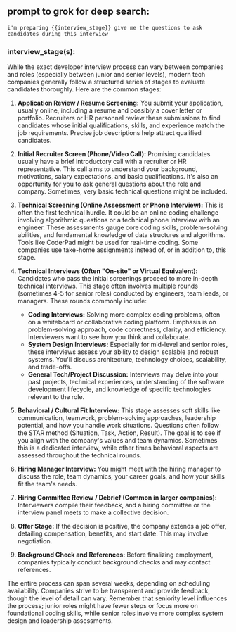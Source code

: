 ## prompt to grok for deep search:

```
i'm preparing {{interview_stage}} give me the questions to ask candidates during this interview
```

### interview_stage(s):

While the exact developer interview process can vary between companies and roles (especially between junior and senior levels), modern tech companies generally follow a structured series of stages to evaluate candidates thoroughly. Here are the common stages:

1.  **Application Review / Resume Screening:** You submit your application, usually online, including a resume and possibly a cover letter or portfolio. Recruiters or HR personnel review these submissions to find candidates whose initial qualifications, skills, and experience match the job requirements. Precise job descriptions help attract qualified candidates.

2.  **Initial Recruiter Screen (Phone/Video Call):** Promising candidates usually have a brief introductory call with a recruiter or HR representative. This call aims to understand your background, motivations, salary expectations, and basic qualifications. It's also an opportunity for you to ask general questions about the role and company. Sometimes, very basic technical questions might be included.

3.  **Technical Screening (Online Assessment or Phone Interview):** This is often the first technical hurdle. It could be an online coding challenge involving algorithmic questions or a technical phone interview with an engineer. These assessments gauge core coding skills, problem-solving abilities, and fundamental knowledge of data structures and algorithms. Tools like CoderPad might be used for real-time coding. Some companies use take-home assignments instead of, or in addition to, this stage.

4.  **Technical Interviews (Often "On-site" or Virtual Equivalent):** Candidates who pass the initial screenings proceed to more in-depth technical interviews. This stage often involves multiple rounds (sometimes 4-5 for senior roles) conducted by engineers, team leads, or managers. These rounds commonly include:
    *   **Coding Interviews:** Solving more complex coding problems, often on a whiteboard or collaborative coding platform. Emphasis is on problem-solving approach, code correctness, clarity, and efficiency. Interviewers want to see how you think and collaborate.
    *   **System Design Interviews:** Especially for mid-level and senior roles, these interviews assess your ability to design scalable and robust systems. You'll discuss architecture, technology choices, scalability, and trade-offs.
    *   **General Tech/Project Discussion:** Interviews may delve into your past projects, technical experiences, understanding of the software development lifecycle, and knowledge of specific technologies relevant to the role.

5.  **Behavioral / Cultural Fit Interview:** This stage assesses soft skills like communication, teamwork, problem-solving approaches, leadership potential, and how you handle work situations. Questions often follow the STAR method (Situation, Task, Action, Result). The goal is to see if you align with the company's values and team dynamics. Sometimes this is a dedicated interview, while other times behavioral aspects are assessed throughout the technical rounds.

6.  **Hiring Manager Interview:** You might meet with the hiring manager to discuss the role, team dynamics, your career goals, and how your skills fit the team's needs.

7.  **Hiring Committee Review / Debrief (Common in larger companies):** Interviewers compile their feedback, and a hiring committee or the interview panel meets to make a collective decision.

8.  **Offer Stage:** If the decision is positive, the company extends a job offer, detailing compensation, benefits, and start date. This may involve negotiation.

9.  **Background Check and References:** Before finalizing employment, companies typically conduct background checks and may contact references.

The entire process can span several weeks, depending on scheduling availability. Companies strive to be transparent and provide feedback, though the level of detail can vary. Remember that seniority level influences the process; junior roles might have fewer steps or focus more on foundational coding skills, while senior roles involve more complex system design and leadership assessments.